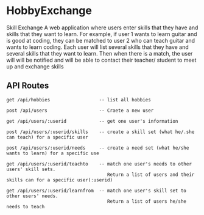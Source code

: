 # HobbyExchange
Skill Exchange A web application where users enter skills that they have and skills that they want to learn.  For example, if user 1 wants to learn guitar and is good at coding, they can be matched to user 2 who can teach guitar and wants to learn coding.    Each user will list several skills that they have and several skills that they want to learn.   Then when there is a match, the user will will be notified and will be able to contact their teacher/ student to meet up and exchange skills


## API Routes

```
get /api/hobbies                  -- list all hobbies   

post /api/users                   -- Craete a new user 

get /api/users/:userid            -- get one user's information

post /api/users/:userid/skills    -- create a skill set (what he/.she can teach) for a specific user

post /api/users/:userid/needs     -- create a need set (what he/she wants to learn) for a specific use

get /api/users/:userid/teachto    -- match one user's needs to other users' skill sets. 
                                     Return a list of users and their skills can for a specific user(:userid)  

get /api/users/:userid/learnfrom  -- match one user's skill set to other users' needs. 
                                     Return a list of users he/she needs to teach

```